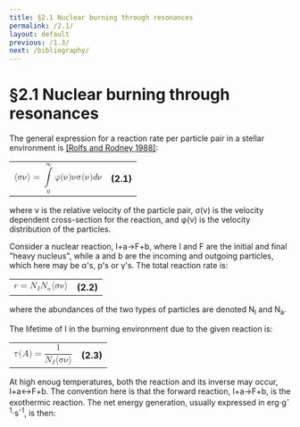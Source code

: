 ```yaml
---
title: §2.1 Nuclear burning through resonances
permalink: /2.1/
layout: default
previous: /1.3/
next: /bibliography/
---
```


§2.1 Nuclear burning through resonances
=======================================

The general expression for a reaction rate per particle pair in a stellar
environment is [[Rolfs and Rodney 1988]](../bibliography/#rolfs):

<table class="equation">
	<tr>
		<td>
			<math xmlns="http://www.w3.org/1998/Math/MathML" display="block">
			 <semantics>
			  <mrow>
			   <mrow>
			    <mo fence="true" stretchy="false">⟨</mo>
			    <mrow>
			     <mrow>
			      <mi mathvariant="normal">σ</mi>
			      <mi mathvariant="normal">ν</mi>
			     </mrow>
			    </mrow>
			    <mo fence="true" stretchy="false">⟩</mo>
			   </mrow>
			   <mo stretchy="false">=</mo>
			   <mrow>
			    <munderover>
			     <mo stretchy="false">∫</mo>
			     <mn>0</mn>
			     <mi mathvariant="normal">∞</mi>
			    </munderover>
			    <mrow>
			     <mi mathvariant="normal">φ</mi>
			     <mrow>
			      <mo fence="true" stretchy="false">(</mo>
			      <mrow>
			       <mi mathvariant="normal">ν</mi>
			      </mrow>
			      <mo fence="true" stretchy="false">)</mo>
			     </mrow>
			     <mi mathvariant="normal">ν</mi>
			     <mi mathvariant="normal">σ</mi>
			     <mrow>
			      <mo fence="true" stretchy="false">(</mo>
			      <mrow>
			       <mi mathvariant="normal">ν</mi>
			      </mrow>
			      <mo fence="true" stretchy="false">)</mo>
			     </mrow>
			     <mrow>
			      <mi>d</mi>
			      <mi mathvariant="normal">ν</mi>
			      <mtext/>
			     </mrow>
			    </mrow>
			   </mrow>
			  </mrow>
			 </semantics>
			</math>
		</td>
		<a name="eqn1.2"><th>(2.1)</th></a>
	</tr>
</table>

where ν is the relative velocity of the particle pair, σ(ν) is the velocity
dependent cross-section for the reaction, and φ(ν) is the velocity
distribution of the particles.

Consider a nuclear reaction, <span class="equation">I+a→F+b</span>, where
<span class="equation">I</span> and <span class="equation">F</span> are the
initial and final "heavy nucleus", while <span class="equation">a</span> and
<span class="equation">b</span> are the incoming and outgoing particles, which
here may be α's, p's or γ's. The total reaction rate is:

<table class="equation">
	<tr>
		<td>
			<math xmlns="http://www.w3.org/1998/Math/MathML" display="block">
			 <semantics>
			  <mrow>
			   <mrow>
			    <mi>r</mi>
			    <mo stretchy="false">=</mo>
			    <msub>
			     <mi>N</mi>
			     <mi>I</mi>
			    </msub>
			   </mrow>
			   <msub>
			    <mi>N</mi>
			    <mi>a</mi>
			   </msub>
			   <mrow>
			    <mo fence="true" stretchy="false">⟨</mo>
			    <mrow>
			     <mrow>
			      <mi mathvariant="normal">σ</mi>
			      <mi mathvariant="normal">ν</mi>
			     </mrow>
			    </mrow>
			    <mo fence="true" stretchy="false">⟩</mo>
			   </mrow>
			  </mrow>
			  <annotation encoding="StarMath 5.0">r = N_{I} N_{a} langle %sigma %nu  rangle </annotation>
			 </semantics>
			</math>
		</td>
		<a name="eqn1.2"><th>(2.2)</th></a>
	</tr>
</table>

where the abundances of the two types of particles are denoted 
<span class="equation">N<sub>I</sub></span> and
<span class="equation">N<sub>a</sub></span>.

The lifetime of <span class="equation">I</span> in the burning environment due
to the given reaction is:

<table class="equation">
	<tr>
		<td>
			<math xmlns="http://www.w3.org/1998/Math/MathML" display="block">
			 <semantics>
			  <mrow>
			   <mi mathvariant="normal">τ</mi>
			   <mrow>
			    <mrow>
			     <mo fence="true" stretchy="false">(</mo>
			     <mrow>
			      <mi>A</mi>
			     </mrow>
			     <mo fence="true" stretchy="false">)</mo>
			    </mrow>
			    <mo stretchy="false">=</mo>
			    <mfrac>
			     <mn>1</mn>
			     <mrow>
			      <msub>
			       <mi>N</mi>
			       <mi>I</mi>
			      </msub>
			      <mrow>
			       <mo fence="true" stretchy="false">⟨</mo>
			       <mrow>
			        <mrow>
			         <mi mathvariant="normal">σ</mi>
			         <mi mathvariant="normal">ν</mi>
			        </mrow>
			       </mrow>
			       <mo fence="true" stretchy="false">⟩</mo>
			      </mrow>
			     </mrow>
			    </mfrac>
			   </mrow>
			  </mrow>
			  <annotation encoding="StarMath 5.0">%tau(A) = {1} over { N_{I} langle %sigma%nu rangle } </annotation>
			 </semantics>
			</math>
		</td>
		<a name="eqn1.2"><th>(2.3)</th></a>
	</tr>
</table>

At high enoug temperatures, both the reaction and its inverse may occur,
<span class="equation">I+a↔F+b</span>. The convention here is that the forward
reaction, <span class="equation">I+a→F+b</span>, is the exothermic reaction.
The net energy generation, usually expressed in
erg⋅g<sup>-1</sup>⋅s<sup>-1</sup>, is then:
